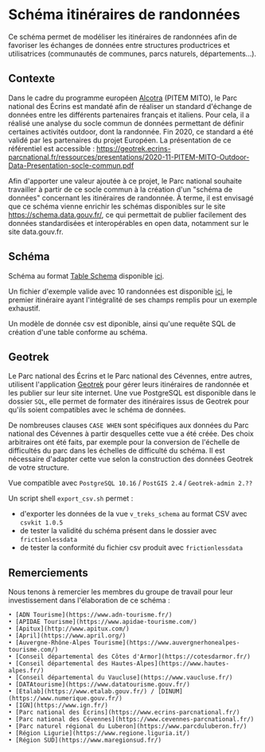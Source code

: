 # Schéma itinéraires de randonnées

Ce schéma permet de modéliser les itinéraires de randonnées afin de favoriser les échanges de données entre structures productrices et utilisatrices (communautés de communes, parcs naturels, départements...).

## Contexte

Dans le cadre du programme européen [Alcotra](https://www.interreg-alcotra.eu/fr/decouvrir-alcotra/les-projets-finances/mito-modeles-integres-pour-le-tourisme-outdoor-dans-lespace) (PITEM MITO), le Parc national des Écrins est mandaté afin de réaliser un standard d'échange de données entre les différents partenaires français et italiens. Pour cela, il a réalisé une analyse du socle commun de données permettant de définir certaines activités outdoor, dont la randonnée. Fin 2020, ce standard a été validé par les partenaires du projet Européen. La présentation de ce référentiel est accessible : https://geotrek.ecrins-parcnational.fr/ressources/presentations/2020-11-PITEM-MITO-Outdoor-Data-Presentation-socle-commun.pdf

Afin d'apporter une valeur ajoutée à ce projet, le Parc national souhaite travailler à partir de ce socle commun à la création d'un "schéma de données" concernant les itinéraires de randonnée. À terme, il est envisagé que ce schéma vienne enrichir les schémas disponibles sur le site https://schema.data.gouv.fr/, ce qui permettait de publier facilement des données standardisées et interopérables en open data, notamment sur le site data.gouv.fr.



## Schéma

Schéma au format [Table Schema](https://frictionlessdata.io/specs/table-schema) disponible [ici](https://github.com/PnX-SI/schema_randonnee/blob/master/schema.json).

Un fichier d'exemple valide avec 10 randonnées est disponible [ici](https://github.com/PnX-SI/schema_randonnee/blob/master/exemple-valide.csv), le premier itinéraire ayant l'intégralité de ses champs remplis pour un exemple exhaustif.

Un modèle de donnée csv est diponible, ainsi qu'une requête SQL de création d'une table conforme au schéma.


## Geotrek

Le Parc national des Écrins et le Parc national des Cévennes, entre autres, utilisent l'application [Geotrek](https://github.com/GeotrekCE) pour gérer leurs itinéraires de randonnée et les publier sur leur site internet. Une vue PostgreSQL est disponible dans le dossier `SQL`, elle permet de formater des itinéraires issus de Geotrek pour qu'ils soient compatibles avec le schéma de données.

De nombreuses clauses `CASE WHEN` sont spécifiques aux données du Parc national des Cévennes à partir desquelles cette vue a été créée. Des choix arbitraires ont été faits, par exemple pour la conversion de l'échelle de difficultés du parc dans les échelles de difficulté du schéma. Il est nécessaire d'adapter cette vue selon la construction des données Geotrek de votre structure.

Vue compatible avec `PostgreSQL 10.16` / `PostGIS 2.4` / `Geotrek-admin 2.??`

Un script shell `export_csv.sh` permet :

* d'exporter les données de la vue `v_treks_schema` au format CSV avec `csvkit 1.0.5`
* de tester la validité du schéma présent dans le dossier avec `frictionlessdata`
* de tester la conformité du fichier csv produit avec `frictionlessdata`



## Remerciements

Nous tenons à remercier les membres du groupe de travail pour leur investissement dans l'élaboration de ce schéma :

    • [ADN Tourisme](https://www.adn-tourisme.fr/)
    • [APIDAE Tourisme](https://www.apidae-tourisme.com/)
    • [Apitux](http://www.apitux.com/)
    • [April](https://www.april.org/)
    • [Auvergne-Rhône-Alpes Tourisme](https://www.auvergnerhonealpes-tourisme.com/)
    • [Conseil départemental des Côtes d'Armor](https://cotesdarmor.fr/)
    • [Conseil départemental des Hautes-Alpes](https://www.hautes-alpes.fr/)
    • [Conseil départemental du Vaucluse](https://www.vaucluse.fr/)
    • [DATAtourisme](https://www.datatourisme.gouv.fr/)
    • [Etalab](https://www.etalab.gouv.fr/) / [DINUM](https://www.numerique.gouv.fr/)
    • [IGN](https://www.ign.fr/)
    • [Parc national des Écrins](https://www.ecrins-parcnational.fr/)
    • [Parc national des Cévennes](https://www.cevennes-parcnational.fr/)
    • [Parc naturel régional du Luberon](https://www.parcduluberon.fr/)
    • [Région Ligurie](https://www.regione.liguria.it/)
    • [Région SUD](https://www.maregionsud.fr/)
